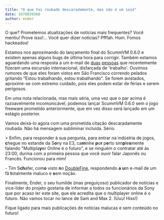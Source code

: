 ```yaml
---
title: "O que foi roubado descaradamente, mas não é um ioiô"
date: 1078839360
author: ender
---
```


O que? Prometemos atualizações de notícias mais frequentes? Você mentiu! Prove isso!... Você quer dizer notícias? Pfffah. Hum. Fomos hackeados!

Estamos nos aproximando do lançamento final do ScummVM 0.6.0 e existem apenas alguns bugs de última hora para corrigir. Também estamos aguardando uma resposta a um e-mail de [duas](http://www.mobygames.com/developer/sheet/view/developerId,1859/) [pessoas](http://www.mobygames.com/developer/sheet/view/developerId,1858/) que recentemente fizeram uma excursão internacional, disfarçada de 'trabalho'. Ouvimos rumores de que eles foram vistos em São Francisco correndo pelados gritando "Estou trabalhando, estou trabalhando". Se forem avistados, aproxime-se com extremo cuidado, pois eles podem estar de férias e serem perigosos.

Em uma nota relacionada, mas mais séria, uma vez que o par acima é razoavelmente incomunicável, podemos lançar ScummVM 0.6.0 sem o jogo freeware prometido anteriormente, que em vez disso será lançado em um estágio posterior.

Vamos deixá-lo agora com uma prometida citação descaradamente roubada. Não há mensagem subliminar incluída. Sério.

&gt; Enfim, para responder à sua pergunta, para entrar na indústria de jogos, **c**hegue no estande da S**o**ny na E3, ca**m**inhe **p**o**r** p**e**rto sim**p**le**s**mente falando "Multipla**y**er Online é o futuro", e se ninguém o contratar até às 23:00, durma com a primeira pessoa que você ouvir falar Japonês ou Francês. Funcionou para mim!

\- Tim S**ch**afer, com**o** visto **n**o [DoubleFine](http://www.doublefine.com/news.htm), respondendo **a** **u**m e-mail de um fã **t**otalmente maluco e **s**em noção.

Finalmente, Ender, o seu humilde (mas preguiçoso) publicador de notícias e vice-líder do projeto gostaria de informar a todos os funcionários da Sony que por acaso ler este site, que ele acredita que o multiplayer online é o futuro. Não vamos tocar no lance de Sam and Max 2. (Uuu! Hiss!)

Fique ligado para mais publicações de notícias malucas e sem conteúdo no futuro!
